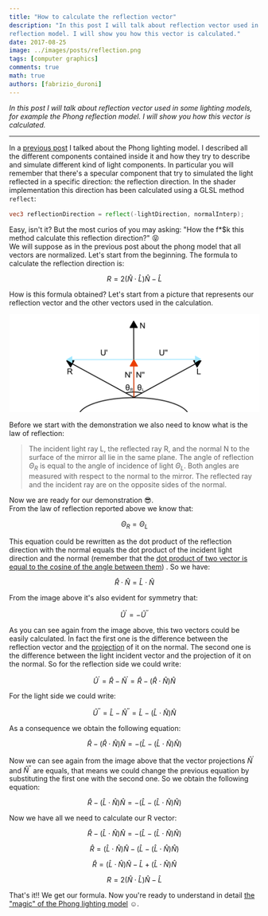 ```yaml
---
title: "How to calculate the reflection vector"
description: "In this post I will talk about reflection vector used in some lighting models, for example the Phong
reflection model. I will show you how this vector is calculated."
date: 2017-08-25
image: ../images/posts/reflection.png
tags: [computer graphics]
comments: true
math: true
authors: [fabrizio_duroni]
---
```


*In this post I will talk about reflection vector used in some lighting models, for example the Phong reflection model.
I will show you how this vector is calculated.*

---

In a [previous post](/2017/07/26/phong-lighting-model/ "phong model post") I talked about the Phong lighting model.
I described all the different components contained inside it and how they try to describe and simulate different kind of
light components. In particular you will remember that there's a specular component that try to simulated the light
reflected in a specific direction: the reflection direction. In the shader implementation this direction has been
calculated using a GLSL method `reflect`:

```glsl
vec3 reflectionDirection = reflect(-lightDirection, normalInterp);
```

Easy, isn't it? But the most curios of you may asking: "How the f*$k this method calculate this reflection direction?" :stuck_out_tongue_closed_eyes:  
We will suppose as in the previous post about the phong model that all vectors are normalized. Let's start from the
beginning. The formula to calculate the reflection direction is:

$$
R = 2({\hat{N}}\cdot{\hat{L}}){\hat{N}} - {\hat{L}}
$$

How is this formula obtained? Let's start from a picture that represents our reflection vector and the other vectors
used in the calculation.

![A representation of the reflection phenomenon with all the vectors involved](../images/posts/reflection.png)

Before we start with the demonstration we also need to know what is the law of reflection:

> The incident light ray L, the reflected ray R, and the normal N to the surface of the mirror all lie in the same plane. The angle of reflection $\Theta_R$ is equal to the angle of incidence of light $\Theta_L$. Both angles are measured with respect to the normal to the mirror. The reflected ray and the incident ray are on the opposite sides of the normal.

Now we are ready for our demonstration :sunglasses:.  
From the law of reflection reported above we know that:

$$
\Theta_R=\Theta_L
$$

This equation could be rewritten as the dot product of the reflection direction with the normal equals the dot product
of the incident light direction and the normal (remember that
the [dot product of two vector is equal to the cosine of the angle between them](https://en.wikipedia.org/wiki/Dot_product "dot product of two vector is equal to the cosine of the angle between them"))
. So we have:

$$
{\hat {R}} \cdot {\hat {N}} = {\hat {L}} \cdot {\hat {N}}
$$

From the image above it's also evident for symmetry that:

$$
{\hat {U}^{\prime}} = -{\hat {U}^{\prime \prime}}
$$

As you can see again from the image above, this two vectors could be easily calculated. In fact the first one is the
difference between the reflection vector and
the [projection](https://en.wikipedia.org/wiki/Vector_projection "vector projection") of it on the normal. The second
one is the difference between the light incident vector and the projection of it on the normal. So for the reflection
side we could write:

$$
{\hat {U}^{\prime}} = {\hat {R}} - {\hat {N}^{\prime}} = {\hat {R}} - ({\hat {R}} \cdot {\hat {N}}){\hat {N}}
$$

For the light side we could write:

$$
{\hat {U}^{\prime \prime}} = {\hat {L}} - {\hat {N}^{\prime \prime}} = {\hat {L}} - ({\hat {L}} \cdot {\hat {N}}){\hat {N}}
$$

As a consequence we obtain the following equation:

$$
{\hat {R}} - ({\hat {R}} \cdot {\hat {N}}){\hat {N}} = -({\hat {L}} - ({\hat {L}} \cdot {\hat {N}}){\hat {N}})
$$

Now we can see again from the image above that the vector projections ${\hat {N}^{\prime}}$ and ${\hat {N}^{\prime
\prime}}$ are equals, that means we could change the previous equation by substituting the first one with the second
one. So we obtain the following equation:

$$
{\hat {R}} - ({\hat {L}} \cdot {\hat {N}}){\hat {N}} = -({\hat {L}} - ({\hat {L}} \cdot {\hat {N}}){\hat {N}})
$$

Now we have all we need to calculate our R vector:

$$
{\hat {R}} - ({\hat {L}} \cdot {\hat {N}}){\hat {N}} = -({\hat {L}} - ({\hat {L}} \cdot {\hat {N}}){\hat {N}})
$$

$$
{\hat {R}} = ({\hat {L}} \cdot {\hat {N}}){\hat {N}} - ({\hat {L}} - ({\hat {L}} \cdot {\hat {N}}){\hat {N}})
$$

$$
{\hat {R}} = ({\hat {L}} \cdot {\hat {N}}){\hat {N}} - {\hat {L}} + ({\hat {L}} \cdot {\hat {N}}){\hat {N}}
$$

$$
R = 2({\hat{N}}\cdot{\hat{L}}){\hat{N}} - {\hat{L}}
$$

That's it!! We get our formula. Now you're ready to understand in
detail [the "magic" of the Phong lighting model](/2017/07/26/phong-lighting-model/) :relaxed:.
